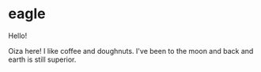 # eagle
Hello!

Oiza here! I like coffee and doughnuts.
I've been to the moon and back and earth is still superior.
